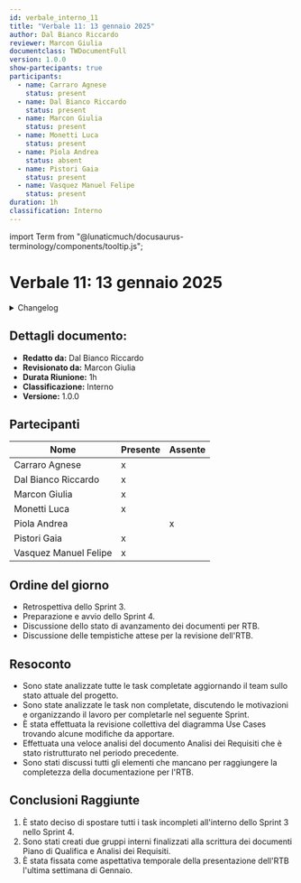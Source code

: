 ```yaml
---
id: verbale_interno_11
title: "Verbale 11: 13 gennaio 2025"
author: Dal Bianco Riccardo
reviewer: Marcon Giulia
documentclass: TWDocumentFull
version: 1.0.0
show-partecipants: true
participants:
  - name: Carraro Agnese
    status: present
  - name: Dal Bianco Riccardo
    status: present
  - name: Marcon Giulia
    status: present
  - name: Monetti Luca
    status: present
  - name: Piola Andrea
    status: absent
  - name: Pistori Gaia
    status: present
  - name: Vasquez Manuel Felipe
    status: present
duration: 1h
classification: Interno
---
```


import Term from "@lunaticmuch/docusaurus-terminology/components/tooltip.js";


<!-- ::: {.no-export} -->

# Verbale 11: 13 gennaio 2025

<details>
  <summary>Changelog</summary>

<!-- ::: -->

| Data       | Versione | Descrizione                 | Autore              | Data Approvazione | Approvatore   |
| ---------- | -------- | --------------------------- | ------------------- | ----------------- | ------------- |
| 13/01/2025 | 1.0.0    | Prima stesura del documento | Dal Bianco Riccardo | 16/01/2025        | Marcon Giulia |

Table: Changelog

<!-- ::: {.no-export} -->

</details>

## Dettagli documento:

- **Redatto da:** Dal Bianco Riccardo
- **Revisionato da:** Marcon Giulia
- **Durata Riunione:** 1h
- **Classificazione:** Interno
- **Versione:** 1.0.0

## Partecipanti

| Nome                  | Presente | Assente |
| --------------------- | -------- | ------- |
| Carraro Agnese        | x        |         |
| Dal Bianco Riccardo   | x        |         |
| Marcon Giulia         | x        |         |
| Monetti Luca          | x        |         |
| Piola Andrea          |          | x       |
| Pistori Gaia          | x        |         |
| Vasquez Manuel Felipe | x        |         |

<!-- ::: -->

## Ordine del giorno

- <Term popup="Tecnica Agile messa in atto alla fine di uno sprint per capire cosa è andato bene durante esso e cosa si può migliorare in quelli successivi." reference="/docs/RTB/Termini/Retrospettiva">Retrospettiva</Term> dello <Term popup="Periodo di tempo definito, tra 1 e 2 settimane, durante il quale il team lavora su un set specifico di obiettivi." reference="/docs/RTB/Termini/Sprint">Sprint</Term> 3.
- Preparazione e avvio dello <Term popup="Periodo di tempo definito, tra 1 e 2 settimane, durante il quale il team lavora su un set specifico di obiettivi." reference="/docs/RTB/Termini/Sprint">Sprint</Term> 4.
- Discussione dello stato di avanzamento dei documenti per <Term popup="Requirements and Technology Baseline. Documentazione che definisce i requisiti e le tecnologie di base necessarie per un progetto, utilizzata come riferimento per monitorare lo sviluppo." reference="/docs/RTB/Termini/RTB">RTB</Term>.
- Discussione delle tempistiche attese per la revisione dell'<Term popup="Requirements and Technology Baseline. Documentazione che definisce i requisiti e le tecnologie di base necessarie per un progetto, utilizzata come riferimento per monitorare lo sviluppo." reference="/docs/RTB/Termini/RTB">RTB</Term>.

## Resoconto

- Sono state analizzate tutte le <Term popup="Azioni da svolgere per realizzare le attività di un processo." reference="/docs/RTB/Termini/Task">task</Term> completate aggiornando il team sullo stato attuale del <Term popup="Insieme di attività che devono raggiungere determinati obiettivi a partire da determinate specifiche, che hanno una data d’inizio e una data di fine prefissate, che dispongono di risorse limitate e che consumano risorse nel loro svolgersi." reference="/docs/RTB/Termini/Progetto">progetto</Term>.
- Sono state analizzate le <Term popup="Azioni da svolgere per realizzare le attività di un processo." reference="/docs/RTB/Termini/Task">task</Term> non completate, discutendo le motivazioni e organizzando il lavoro per completarle nel seguente <Term popup="Periodo di tempo definito, tra 1 e 2 settimane, durante il quale il team lavora su un set specifico di obiettivi." reference="/docs/RTB/Termini/Sprint">Sprint</Term>.
- È stata effettuata la revisione collettiva del diagramma Use Cases trovando alcune modifiche da apportare.
- Effettuata una veloce analisi del documento <Term popup="Attività di un processo di sviluppo che consiste nell'analizzare e individuare le funzionalità che il prodotto software dovrà soddisfare." reference="/docs/RTB/Termini/Analisi_Dei_Requisiti">Analisi dei Requisiti</Term> che è stato ristrutturato nel periodo precedente.
- Sono stati discussi tutti gli elementi che mancano per raggiungere la completezza della documentazione per l'<Term popup="Requirements and Technology Baseline. Documentazione che definisce i requisiti e le tecnologie di base necessarie per un progetto, utilizzata come riferimento per monitorare lo sviluppo." reference="/docs/RTB/Termini/RTB">RTB</Term>.

## Conclusioni Raggiunte

1. È stato deciso di spostare tutti i <Term popup="Azioni da svolgere per realizzare le attività di un processo." reference="/docs/RTB/Termini/Task">task</Term> incompleti all'interno dello <Term popup="Periodo di tempo definito, tra 1 e 2 settimane, durante il quale il team lavora su un set specifico di obiettivi." reference="/docs/RTB/Termini/Sprint">Sprint</Term> 3 nello <Term popup="Periodo di tempo definito, tra 1 e 2 settimane, durante il quale il team lavora su un set specifico di obiettivi." reference="/docs/RTB/Termini/Sprint">Sprint</Term> 4.
2. Sono stati creati due gruppi interni finalizzati alla scrittura dei documenti Piano di Qualifica e <Term popup="Attività di un processo di sviluppo che consiste nell'analizzare e individuare le funzionalità che il prodotto software dovrà soddisfare." reference="/docs/RTB/Termini/Analisi_Dei_Requisiti">Analisi dei Requisiti</Term>.
3. È stata fissata come aspettativa temporale della presentazione dell'<Term popup="Requirements and Technology Baseline. Documentazione che definisce i requisiti e le tecnologie di base necessarie per un progetto, utilizzata come riferimento per monitorare lo sviluppo." reference="/docs/RTB/Termini/RTB">RTB</Term> l'ultima settimana di Gennaio.
